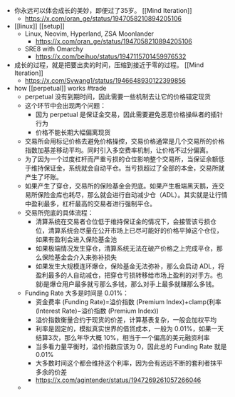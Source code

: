 - 你永远可以体会成长的美妙，即便过了35岁。 [[Mind Iteration]]
	- https://x.com/oran_ge/status/1947058210894205106
- [[linux]] [[setup]]
	- Linux, Neovim, Hyperland, ZSA Moonlander
		- https://x.com/oran_ge/status/1947058210894205106
	- SRE8 with Omarchy
		- https://x.com/beihuo/status/1947115701459976532
- 成长的过程，就是把要出卖的时间，压缩到接近于零的过程。 [[Mind Iteration]]
	- https://x.com/Svwang1/status/1946648930122399856
- how [[perpetual]] works #trade
	- perpetual 没有到期时间，因此需要一些机制去让它的价格锚定现货
	- 这个环节中会出现两个问题：
		- 因为 perpetual 是保证金交易，因此需要避免恶意价格操纵者的插针行为
		- 价格不能长期大幅偏离现货
	- 交易所会用标记价格去避免价格操控，交易价格通常是几个交易所的价格指数加基差移动平均。同时引入多空费率机制，让价格不过分偏离。
	- 为了因为一个过度杠杆而严重亏损的仓位影响整个交易所，当保证余额低于维持保证金，系统就会自动平仓。当亏损超过了全部的本金，交易所就产生了坏账。
	- 如果产生了穿仓，交易所的保险基金会兜底。如果产生极端黑天鹅，连交易所保险金库也耗尽，那么就会进行自动减少仓（ADL）。其实就是让行情中盈利最多，杠杆最高的交易者进行强制平仓。
	- 交易所兜底的具体流程：
		- 清算系统在交易者仓位低于维持保证金的情况下，会接管该亏损仓位，清算系统会尽量在公开市场上已尽可能好的价格平掉这个仓位，如果有盈利会进入保险基金池
		- 如果极端情况发生穿仓，清算系统无法在破产价格之上完成平仓，那么保险基金会介入来弥补损失
		- 如果发生大规模连环爆仓，保险基金无法弥补，那么会启动 ADL，将盈利最多的人自动减仓，把穿仓亏损转移给市场上盈利的对手方。也就i是爆仓用户最多就亏那么多钱，那么对手上最多就赚那么多钱。
	- Funding Rate 大多是时间是 0.01%：
		- 资金费率 (Funding Rate)=溢价指数 (Premium Index)+clamp(利率 (Interest Rate)−溢价指数 (Premium Index))
		- 溢价指数衡量合约于现货的价差，计算基表复杂，一般会加权平均
		- 利率是固定的，模拟真实世界的借贷成本，一般为 0.01%，如果一天结算3次，那么年华大概 10%，相当于一个偏高的美元融资利率
		- 当多看力量平衡时，溢价指数应该为 0，因此总的 Funding Rate 就是 0.01%
		- 大多数时间这个都会维持这个利率，因为会有远远不断的套利者抹平多余的价差
		- https://x.com/agintender/status/1947269261057266046
	-